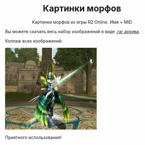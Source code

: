 <h1 style="text-align:center">Картинки морфов</h1>

<p style="text-align:center">Картинки морфов из игры R2 Online. Имя = MID</p>

<p>Вы можете скачать весь набор изображений в виде <a href="https://github.com/Aksel911/R2-Textures/blob/main/%5BMORPHS%5D%20PICTURES/Morphs.rar">.rar архива</a>.</p>

<p>Коллаж всех изображений:</p>


![Ассасин-Мужчина.jpg](Ассасин-Мужчина.jpg)

<p>Приятного использования!</p>
